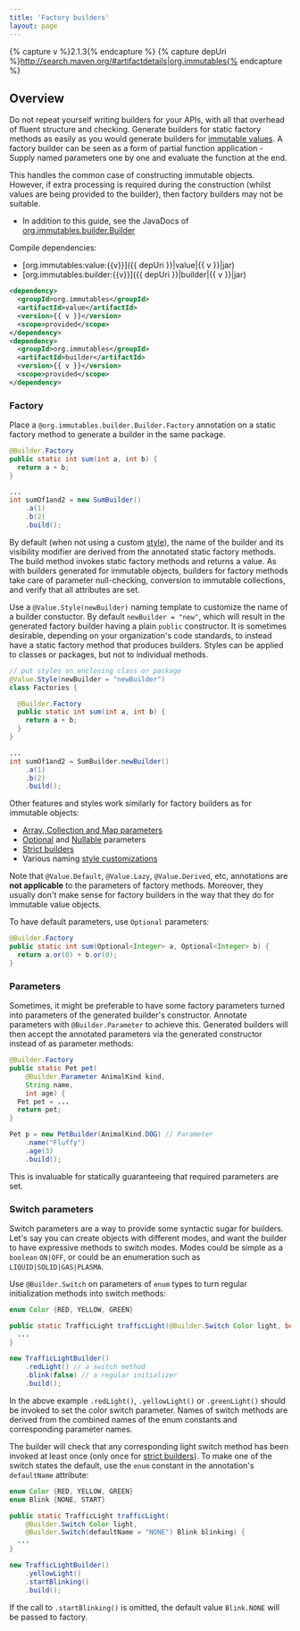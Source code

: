 ```yaml
---
title: 'Factory builders'
layout: page
---
```


{% capture v %}2.1.3{% endcapture %}
{% capture depUri %}http://search.maven.org/#artifactdetails|org.immutables{% endcapture %}

Overview
--------
Do not repeat yourself writing builders for your APIs, with all that overhead of fluent structure and checking.
Generate builders for static factory methods as easily as you would generate builders for [immutable values](/immutable.html).
A factory builder can be seen as a form of partial function application - Supply named parameters one by one and evaluate the function at the end.

This handles the common case of constructing immutable objects. However, if extra processing is required during the construction
(whilst values are being provided to the builder), then factory builders may not be suitable.

+ In addition to this guide, see the JavaDocs of [org.immutables.builder.Builder](https://github.com/immutables/immutables/blob/master/builder/src/org/immutables/builder/Builder.java)

Compile dependencies:

- [org.immutables:value:{{v}}]({{ depUri }}|value|{{ v }}|jar)
- [org.immutables:builder:{{v}}]({{ depUri }}|builder|{{ v }}|jar)

```xml
<dependency>
  <groupId>org.immutables</groupId>
  <artifactId>value</artifactId>
  <version>{{ v }}</version>
  <scope>provided</scope>
</dependency>
<dependency>
  <groupId>org.immutables</groupId>
  <artifactId>builder</artifactId>
  <version>{{ v }}</version>
  <scope>provided</scope>
</dependency>
```

### Factory

Place a `@org.immutables.builder.Builder.Factory` annotation on a static factory method to generate a builder in the same package.

```java
@Builder.Factory
public static int sum(int a, int b) {
  return a + b;
}

...
int sumOf1and2 = new SumBuilder()
    .a(1)
    .b(2)
    .build();
```

By default (when not using a custom [style](/style.html)), the name of the builder and its visibility modifier are derived from the annotated static factory methods.
The build method invokes static factory methods and returns a value.
As with builders generated for immutable objects, builders for factory methods take care of parameter null-checking, conversion to immutable collections, and verify that all attributes are set.

Use a `@Value.Style(newBuilder)` naming template to customize the name of a builder constuctor.
By default `newBuilder = "new"`, which will result in the generated factory builder having a plain `public` constructor.
It is sometimes desirable, depending on your organization's code standards, to instead have a static factory method that produces builders.
Styles can be applied to classes or packages, but not to individual methods.

```java
// put styles on enclosing class or package
@Value.Style(newBuilder = "newBuilder")
class Factories {

  @Builder.Factory
  public static int sum(int a, int b) {
    return a + b;
  }
}

...
int sumOf1and2 = SumBuilder.newBuilder()
    .a(1)
    .b(2)
    .build();
```

Other features and styles work similarly for factory builders as for immutable objects:

+ [Array, Collection and Map parameters](/immutable.html##collection)
+ [Optional](/immutable.html#optional) and [Nullable](/immutable.html#nullable) parameters
+ [Strict builders](/immutable.html#strict-builder)
+ Various naming [style customizations](/style.html)

Note that `@Value.Default`, `@Value.Lazy`, `@Value.Derived`, etc, annotations are **not applicable** to the parameters of factory methods.
Moreover, they usually don't make sense for factory builders in the way that they do for immutable value objects.

To have default parameters, use `Optional` parameters:

```java
@Builder.Factory
public static int sum(Optional<Integer> a, Optional<Integer> b) {
  return a.or(0) + b.or(0);
}
```

### Parameters

Sometimes, it might be preferable to have some factory parameters turned into parameters of the generated builder's constructor.
Annotate parameters with `@Builder.Parameter` to achieve this. Generated builders will then accept the annotated parameters via the
generated constructor instead of as parameter methods:

```java
@Builder.Factory
public static Pet pet(
    @Builder.Parameter AnimalKind kind,
    String name,
    int age) {
  Pet pet = ...
  return pet;
}

Pet p = new PetBuilder(AnimalKind.DOG) // Parameter
    .name("Fluffy")
    .age(3)
    .build();
```

This is invaluable for statically guaranteeing that required parameters are set.

### Switch parameters

Switch parameters are a way to provide some syntactic sugar for builders.
Let's say you can create objects with different modes, and want the builder to have expressive methods to switch modes.
Modes could be simple as a `boolean` `ON|OFF`, or could be an enumeration such as `LIQUID|SOLID|GAS|PLASMA`.

Use `@Builder.Switch` on parameters of `enum` types to turn regular initialization methods into switch methods:

```java
enum Color {RED, YELLOW, GREEN}

public static TrafficLight trafficLight(@Builder.Switch Color light, boolean blink) {
  ...
}

new TrafficLightBuilder()
    .redLight() // a switch method
    .blink(false) // a regular initializer
    .build();

```

In the above example `.redLight()`, `.yellowLight()` or `.greenLight()` should be invoked to set the color switch parameter.
Names of switch methods are derived from the combined names of the enum constants and corresponding parameter names.

The builder will check that any corresponding light switch method has been invoked at least once (only once for [strict builders](/immutable.html#strict-builder)).
To make one of the switch states the default, use the `enum` constant in the annotation's `defaultName` attribute:

```java
enum Color {RED, YELLOW, GREEN}
enum Blink {NONE, START}

public static TrafficLight trafficLight(
    @Builder.Switch Color light,
    @Builder.Switch(defaultName = "NONE") Blink blinking) {
  ...
}

new TrafficLightBuilder()
    .yellowLight()
    .startBlinking()
    .build();

```

If the call to `.startBlinking()` is omitted, the default value `Blink.NONE` will be passed to factory.
